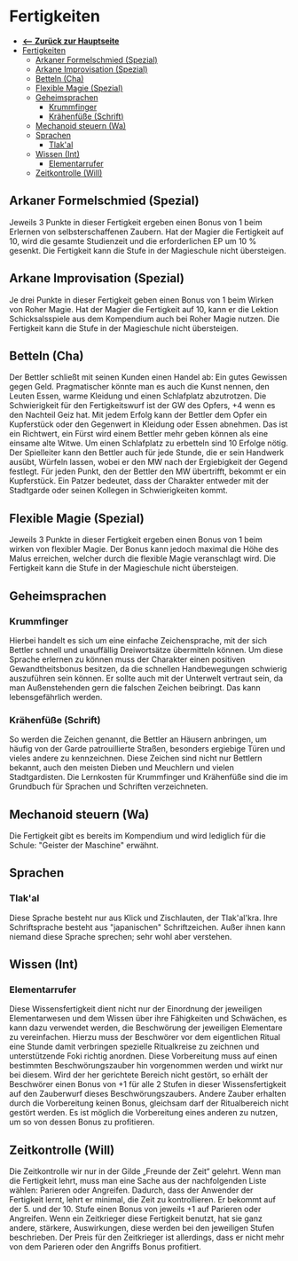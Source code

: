 

# Fertigkeiten

- [<a href="https://m3koenig.github.io/ArcaneCodex">**<-- Zurück zur Hauptseite**</a>](#zur%c3%bcck-zur-hauptseite)
- [Fertigkeiten](#fertigkeiten)
  - [Arkaner Formelschmied (Spezial)](#arkaner-formelschmied-spezial)
  - [Arkane Improvisation (Spezial)](#arkane-improvisation-spezial)
  - [Betteln (Cha)](#betteln-cha)
  - [Flexible Magie (Spezial)](#flexible-magie-spezial)
  - [Geheimsprachen](#geheimsprachen)
    - [Krummfinger](#krummfinger)
    - [Krähenfüße (Schrift)](#kr%c3%a4henf%c3%bc%c3%9fe-schrift)
  - [Mechanoid steuern (Wa)](#mechanoid-steuern-wa)
  - [Sprachen](#sprachen)
    - [Tlak'al](#tlakal)
  - [Wissen (Int)](#wissen-int)
    - [Elementarrufer](#elementarrufer)
  - [Zeitkontrolle (Will)](#zeitkontrolle-will)

## Arkaner Formelschmied (Spezial)

Jeweils 3 Punkte in dieser Fertigkeit ergeben
einen Bonus von 1 beim Erlernen von
selbsterschaffenen Zaubern. Hat der Magier die
Fertigkeit auf 10, wird die gesamte Studienzeit
und die erforderlichen EP um 10 % gesenkt.
Die Fertigkeit kann die Stufe in der Magieschule
nicht übersteigen.

## Arkane Improvisation (Spezial)

Je drei Punkte in dieser Fertigkeit geben einen
Bonus von 1 beim Wirken von Roher Magie.
Hat der Magier die Fertigkeit auf 10, kann er die
Lektion Schicksalsspiele aus dem Kompendium
auch bei Roher Magie nutzen.
Die Fertigkeit kann die Stufe in der Magieschule
nicht übersteigen.

## Betteln (Cha)

Der Bettler schließt mit seinen Kunden einen
Handel ab: Ein gutes Gewissen gegen Geld.
Pragmatischer könnte man es auch die Kunst
nennen, den Leuten Essen, warme Kleidung und
einen Schlafplatz abzutrotzen. Die Schwierigkeit
für den Fertigkeitswurf ist der GW des Opfers,
+4 wenn es den Nachteil Geiz hat. Mit jedem
Erfolg kann der Bettler dem Opfer ein
Kupferstück oder den Gegenwert in Kleidung
oder Essen abnehmen. Das ist ein Richtwert, ein
Fürst wird einem Bettler mehr geben können als
eine einsame alte Witwe. Um einen Schlafplatz
zu erbetteln sind 10 Erfolge nötig. Der
Spielleiter kann den Bettler auch für jede Stunde,
die er sein Handwerk ausübt, Würfeln lassen,
wobei er den MW nach der Ergiebigkeit der
Gegend festlegt. Für jeden Punkt, den der
Bettler den MW übertrifft, bekommt er ein
Kupferstück. Ein Patzer bedeutet, dass der
Charakter entweder mit der Stadtgarde oder
seinen Kollegen in Schwierigkeiten kommt.

## Flexible Magie (Spezial)

Jeweils 3 Punkte in dieser Fertigkeit ergeben
einen Bonus von 1 beim wirken von flexibler
Magie. Der Bonus kann jedoch maximal die
Höhe des Malus erreichen, welcher durch die
flexible Magie veranschlagt wird.
Die Fertigkeit kann die Stufe in der Magieschule
nicht übersteigen.

## Geheimsprachen

### Krummfinger

Hierbei handelt es sich um eine
einfache Zeichensprache, mit der sich Bettler
schnell und unauffällig Dreiwortsätze
übermitteln können. Um diese Sprache erlernen
zu können muss der Charakter einen positiven
Gewandtheitsbonus besitzen, da die schnellen
Handbewegungen schwierig auszuführen sein
können. Er sollte auch mit der Unterwelt
vertraut sein, da man Außenstehenden gern die
falschen Zeichen beibringt. Das kann
lebensgefährlich werden.

### Krähenfüße (Schrift)

So werden die Zeichen
genannt, die Bettler an Häusern anbringen, um
häufig von der Garde patrouillierte Straßen,
besonders ergiebige Türen und vieles andere zu
kennzeichnen. Diese Zeichen sind nicht nur
Bettlern bekannt, auch den meisten Dieben und
Meuchlern und vielen Stadtgardisten. Die
Lernkosten für Krummfinger und Krähenfüße
sind die im Grundbuch für Sprachen und
Schriften verzeichneten.

## Mechanoid steuern (Wa)

Die Fertigkeit gibt es bereits im Kompendium
und wird lediglich für die Schule: "Geister der
Maschine" erwähnt.

## Sprachen

### Tlak'al

Diese Sprache besteht nur aus Klick
und Zischlauten, der Tlak'al'kra. Ihre
Schriftsprache besteht aus "japanischen"
Schriftzeichen. Außer ihnen kann niemand diese
Sprache sprechen; sehr wohl aber verstehen.

## Wissen (Int)

### Elementarrufer

Diese Wissensfertigkeit dient
nicht nur der Einordnung der jeweiligen
Elementarwesen und dem Wissen über ihre
Fähigkeiten und Schwächen, es kann dazu
verwendet werden, die Beschwörung der
jeweiligen Elementare zu vereinfachen. Hierzu
muss der Beschwörer vor dem eigentlichen
Ritual eine Stunde damit verbringen spezielle
Ritualkreise zu zeichnen und unterstützende
Foki richtig anordnen. Diese Vorbereitung muss
auf einen bestimmten Beschwörungszauber hin
vorgenommen werden und wirkt nur bei diesem.
Wird der her gerichtete Bereich nicht gestört, so
erhält der Beschwörer einen Bonus von +1 für
alle 2 Stufen in dieser Wissensfertigkeit auf den
Zauberwurf dieses Beschwörungszaubers.
Andere Zauber erhalten durch die Vorbereitung
keinen Bonus, gleichsam darf der Ritualbereich
nicht gestört werden.
Es ist möglich die Vorbereitung eines anderen
zu nutzen, um so von dessen Bonus zu
profitieren.

## Zeitkontrolle (Will)

Die Zeitkontrolle wir nur in der Gilde „Freunde
der Zeit“ gelehrt. Wenn man die Fertigkeit lehrt,
muss man eine Sache aus der nachfolgenden
Liste wählen: Parieren oder Angreifen. Dadurch,
dass der Anwender der Fertigkeit lernt, lehrt er
minimal, die Zeit zu kontrollieren. Er bekommt
auf der 5. und der 10. Stufe einen Bonus von
jeweils +1 auf Parieren oder Angreifen. Wenn
ein Zeitkrieger diese Fertigkeit benutzt, hat sie
ganz andere, stärkere, Auswirkungen, diese
werden bei den jeweiligen Stufen beschrieben.
Der Preis für den Zeitkrieger ist allerdings, dass
er nicht mehr von dem Parieren oder den
Angriffs Bonus profitiert.
